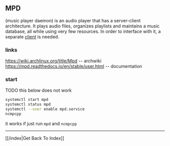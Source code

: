 ## MPD

(music player daemon) is an audio player that has a server-client architecture. It plays audio files, organizes playlists and maintains a music database, all while using very few resources. In order to interface with it, a separate [client](ncmpcpp.md) is needed.

### links
https://wiki.archlinux.org/title/Mpd -- archwiki
https://mpd.readthedocs.io/en/stable/user.html -- documentation

### start
TODO
this below does not work
```sh
systemctl start mpd
systemctl status mpd
systemctl --user enable mpd.service
ncmpcpp
```
it works if just run `mpd` and `ncmpcpp`

---

[[/index|Get Back To Index]]
